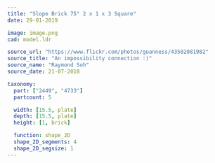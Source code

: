 ```yaml
---
title: "Slope Brick 75° 2 x 1 x 3 Square"
date: 29-01-2019

image: image.png
cad: model.ldr

source_url: "https://www.flickr.com/photos/guanness/43502081982"
source_title: "An impossibility connection :)"
source_name: "Raymond Soh"
source_date: 21-07-2018

taxonomy:
  part: ["2449", "4733"]
  partcount: 5

  width: [15.5, plate]
  depth: [15.5, plate]
  height: [1, brick]

  function: shape_2D
  shape_2D_segments: 4
  shape_2D_segsize: 1
---
```

